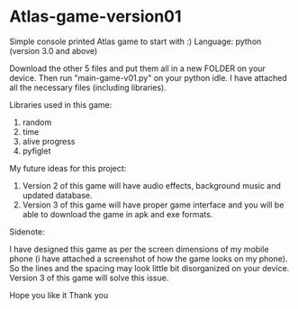# Atlas-game-version01
Simple console printed Atlas game to start with :)
Language: python (version 3.0 and above)

Download the other 5 files and put them all in a new FOLDER on your device. Then run "main-game-v01.py" on your python idle. I have attached all the necessary files (including libraries).

Libraries used in this game:

1) random
2) time
3) alive progress 
4) pyfiglet

My future ideas for this project:

1) Version 2 of this game will have audio effects, background music and updated database.
2) Version 3 of this game will have proper game interface and you will be able to download the game in apk and exe formats.

Sidenote:

I have designed this game as per the screen dimensions of my mobile phone (i have attached a screenshot of how the game looks on my phone). So the lines and the spacing may look little bit disorganized on your device. Version 3 of this game will solve this issue.

Hope you like it
Thank you
